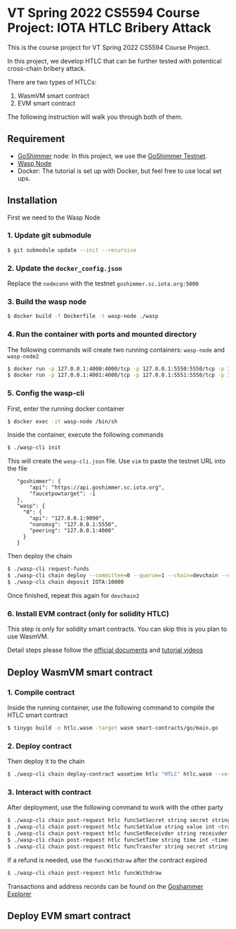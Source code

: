 # VT Spring 2022 CS5594 Course Project: IOTA HTLC Bribery Attack

This is the course project for VT Spring 2022 CS5594 Course Project.

In this project, we develop HTLC that can be further tested with potentical cross-chain bribery attack.

There are two types of HTLCs:
1. WasmVM smart contract
2. EVM smart contract

The following instruction will walk you through both of them.

## Requirement
- [GoShimmer](https://wiki.iota.org/goshimmer/welcome) node: In this project, we use the [GoShimmer Testnet](https://wiki.iota.org/smart-contracts/guide/chains_and_nodes/testnet).
- [Wasp Node](https://wiki.iota.org/smart-contracts/overview)
- Docker: The tutorial is set up with Docker, but feel free to use local set ups.

## Installation
First we need to the Wasp Node

### 1. Update git submodule
```sh
$ git submodule update --init --recursive
```

### 2. Update the `docker_config.json`
Replace the `nodeconn` with the testnet `goshimmer.sc.iota.org:5000`


### 3. Build the wasp node
```sh
$ docker build -f Dockerfile -t wasp-node ./wasp
```

### 4. Run the container with ports and mounted directory
The following commands will create two running containers: `wasp-node` and `wasp-node2`
```sh
$ docker run -p 127.0.0.1:4000:4000/tcp -p 127.0.0.1:5550:5550/tcp -p 127.0.0.1:7000:7000/tcp -p 127.0.0.1:8545:8545/tcp -p 127.0.0.1:8546:8546/tcp -p 127.0.0.1:9090:9090/tcp -v $(pwd)/contracts:/wasp/smart-contracts -d --name wasp-node wasp-node
$ docker run -p 127.0.0.1:4001:4000/tcp -p 127.0.0.1:5551:5550/tcp -p 127.0.0.1:7001:7000/tcp -p 127.0.0.1:8547:8545/tcp -p 127.0.0.1:8548:8546/tcp -p 127.0.0.1:9091:9090/tcp -v $(pwd)/contracts:/wasp/smart-contracts -d --name wasp-node2 wasp-node
```

### 5. Config the wasp-cli
First, enter the running docker container
```sh
$ docker exec -it wasp-node /bin/sh
```

Inside the container, execute the following commands
```sh
$ ./wasp-cli init
```

This will create the `wasp-cli.json` file. Use `vim` to paste the testnet URL into the file
```
   "goshimmer": {
       "api": "https://api.goshimmer.sc.iota.org",
       "faucetpowtarget": -1
   },
   "wasp": {
     "0": {
       "api": "127.0.0.1:9090",
       "nanomsg": "127.0.0.1:5550",
       "peering": "127.0.0.1:4000"
     }
   }
```

Then deploy the chain
```sh
$ ./wasp-cli request-funds
$ ./wasp-cli chain deploy --committee=0 --quorum=1 --chain=devchain --description="devchain1"
$ ./wasp-cli chain deposit IOTA:10000
```

Once finished, repeat this again for `devchain2`

### 6. Install EVM contract (only for solidity HTLC)
This step is only for solidity smart contracts. You can skip this is you plan to use WasmVM.

Detail steps please follow the [official documents](https://wiki.iota.org/smart-contracts/guide/evm/create-chain) and [tutorial videos](https://www.youtube.com/watch?v=JbUGX-9BTSo)

## Deploy WasmVM smart contract
### 1. Compile contract
Inside the running container, use the following command to compile the HTLC smart contract
```sh
$ tinygo build -o htlc.wasm -target wasm smart-contracts/go/main.go
```

### 2. Deploy contract
Then deploy it to the chain
```sh
$ ./wasp-cli chain deploy-contract wasmtime htlc "HTLC" htlc.wasm --verbose --debug
```

### 3. Interact with contract
After deployment, use the following command to work with the other party
```sh
$ ./wasp-cli chain post-request htlc funcSetSecret string secret string <your-secret>
$ ./wasp-cli chain post-request htlc funcSetValue string value int <transaction>
$ ./wasp-cli chain post-request htlc funcSetReceivder string receivder address <address>
$ ./wasp-cli chain post-request htlc funcSetTime string time int <time>
$ ./wasp-cli chain post-request htlc funcTransfer string secret string <your-secret> string key string <your-key>
```

If a refund is needed, use the `funcWithdraw` after the contract expired
```sh
$ ./wasp-cli chain post-request htlc funcWithdraw
```

Transactions and address records can be found on the [Goshammer Explorer](https://goshimmer.sc.iota.org/explorer)

## Deploy EVM smart contract